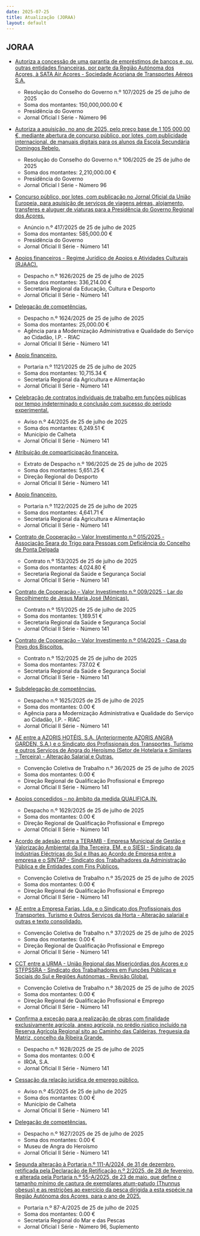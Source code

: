 ```yaml
---
date: 2025-07-25
title: Atualização (JORAA)
layout: default
---
```

## JORAA

* [Autoriza a concessão de uma garantia de empréstimos de bancos e, ou, outras entidades financeiras, por parte da Região Autónoma dos Açores, à SATA Air Açores - Sociedade Açoriana de Transportes Aéreos S.A.](https://jo.azores.gov.pt/#/ato/b33af64b-2858-41c4-8bd8-c286e7677264)
  * Resolução do Conselho do Governo n.º 107/2025 de 25 de julho de 2025
  * Soma dos montantes: 150,000,000.00 €
  * Presidência do Governo
  * Jornal Oficial I Série - Número 96

* [Autoriza a aquisição, no ano de 2025, pelo preço base de 1 105 000,00 €, mediante abertura de concurso público, por lotes, com publicidade internacional, de manuais digitais para os alunos da Escola Secundária Domingos Rebelo.](https://jo.azores.gov.pt/#/ato/b1fd159a-2441-4aca-ba1d-ae69ac98551d)
  * Resolução do Conselho do Governo n.º 106/2025 de 25 de julho de 2025
  * Soma dos montantes: 2,210,000.00 €
  * Presidência do Governo
  * Jornal Oficial I Série - Número 96

* [Concurso público, por lotes, com publicação no Jornal Oficial da União Europeia, para aquisição de serviços de viagens aéreas, alojamento, transferes e aluguer de viaturas para a Presidência do Governo Regional dos Açores.](https://jo.azores.gov.pt/#/ato/b107d9e8-c5ec-4af8-ae1a-b3cff45b0dcb)
  * Anúncio n.º 417/2025 de 25 de julho de 2025
  * Soma dos montantes: 585,000.00 €
  * Presidência do Governo
  * Jornal Oficial II Série - Número 141

* [Apoios financeiros - Regime Jurídico de Apoios e Atividades Culturais (RJAAC).](https://jo.azores.gov.pt/#/ato/36345e27-e62c-4557-aaaf-02a139a7e76c)
  * Despacho n.º 1626/2025 de 25 de julho de 2025
  * Soma dos montantes: 336,214.00 €
  * Secretaria Regional da Educação, Cultura e Desporto
  * Jornal Oficial II Série - Número 141

* [Delegação de competências.](https://jo.azores.gov.pt/#/ato/fb6d5b84-f707-4745-a73c-a9ef29586a05)
  * Despacho n.º 1624/2025 de 25 de julho de 2025
  * Soma dos montantes: 25,000.00 €
  * Agência para a Modernização Administrativa e Qualidade do Serviço ao Cidadão, I.P. - RIAC
  * Jornal Oficial II Série - Número 141

* [Apoio financeiro.](https://jo.azores.gov.pt/#/ato/61e0c13b-f3ff-4a02-8d2a-d72391bbcaff)
  * Portaria n.º 1121/2025 de 25 de julho de 2025
  * Soma dos montantes: 10,715.34 €
  * Secretaria Regional da Agricultura e Alimentação
  * Jornal Oficial II Série - Número 141

* [Celebração de contratos individuais de trabalho em funções públicas por tempo indeterminado e conclusão com sucesso do período experimental.](https://jo.azores.gov.pt/#/ato/4f49c3f8-456d-490b-97a1-a58274e12302)
  * Aviso n.º 44/2025 de 25 de julho de 2025
  * Soma dos montantes: 6,249.51 €
  * Município de Calheta
  * Jornal Oficial II Série - Número 141

* [Atribuição de comparticipação financeira.](https://jo.azores.gov.pt/#/ato/901edd0d-bde4-4057-b247-7f03f036323d)
  * Extrato de Despacho n.º 196/2025 de 25 de julho de 2025
  * Soma dos montantes: 5,651.25 €
  * Direção Regional do Desporto
  * Jornal Oficial II Série - Número 141

* [Apoio financeiro.](https://jo.azores.gov.pt/#/ato/9d5a1677-a9a9-44d6-9aa4-f22a54c468c7)
  * Portaria n.º 1122/2025 de 25 de julho de 2025
  * Soma dos montantes: 4,641.71 €
  * Secretaria Regional da Agricultura e Alimentação
  * Jornal Oficial II Série - Número 141

* [Contrato de Cooperação – Valor Investimento n.º 015/2025 - Associação Seara do Trigo para Pessoas com Deficiência do Concelho de Ponta Delgada](https://jo.azores.gov.pt/#/ato/a6a035e1-ae56-4355-b3b7-128fdf915e07)
  * Contrato n.º 153/2025 de 25 de julho de 2025
  * Soma dos montantes: 4,024.80 €
  * Secretaria Regional da Saúde e Segurança Social
  * Jornal Oficial II Série - Número 141

* [Contrato de Cooperação – Valor Investimento n.º 009/2025 - Lar do Recolhimento de Jesus Maria José (Mónicas).](https://jo.azores.gov.pt/#/ato/76b151d8-ee93-46a9-bf8b-3225fdad189e)
  * Contrato n.º 151/2025 de 25 de julho de 2025
  * Soma dos montantes: 1,169.51 €
  * Secretaria Regional da Saúde e Segurança Social
  * Jornal Oficial II Série - Número 141

* [Contrato de Cooperação – Valor Investimento n.º 014/2025 - Casa do Povo dos Biscoitos.](https://jo.azores.gov.pt/#/ato/04f6e073-6c85-4e89-a321-52dbb77d1794)
  * Contrato n.º 152/2025 de 25 de julho de 2025
  * Soma dos montantes: 737.02 €
  * Secretaria Regional da Saúde e Segurança Social
  * Jornal Oficial II Série - Número 141

* [Subdelegação de competências.](https://jo.azores.gov.pt/#/ato/e8792369-d7fe-4122-b020-42056f24f640)
  * Despacho n.º 1625/2025 de 25 de julho de 2025
  * Soma dos montantes: 0.00 €
  * Agência para a Modernização Administrativa e Qualidade do Serviço ao Cidadão, I.P. - RIAC
  * Jornal Oficial II Série - Número 141

* [AE entre a AZORIS HOTÉIS, S.A. (Anteriormente AZORIS ANGRA GARDEN, S.A.) e o Sindicato dos Profissionais dos Transportes, Turismo e outros Serviços de Angra do Heroísmo (Setor de Hotelaria e Similares - Terceira) - Alteração Salarial e Outras.](https://jo.azores.gov.pt/#/ato/c6cec9c6-ae70-411a-a08c-7f16d7c0180a)
  * Convenção Coletiva de Trabalho n.º 36/2025 de 25 de julho de 2025
  * Soma dos montantes: 0.00 €
  * Direção Regional de Qualificação Profissional e Emprego
  * Jornal Oficial II Série - Número 141

* [Apoios concedidos  – no âmbito da medida QUALIFICA.IN.](https://jo.azores.gov.pt/#/ato/19a734cd-28f9-4fd5-aa3b-c52412d25e7e)
  * Despacho n.º 1629/2025 de 25 de julho de 2025
  * Soma dos montantes: 0.00 €
  * Direção Regional de Qualificação Profissional e Emprego
  * Jornal Oficial II Série - Número 141

* [Acordo de adesão entre a TERAMB - Empresa Municipal de Gestão e Valorização Ambiental da Ilha Terceira, EM, e o SIESI - Sindicato da Indústrias Eléctricas do Sul e Ilhas ao Acordo de Empresa entre a empresa e o SINTAP - Sindicato dos Trabalhadores da Administração Pública e de Entidades com Fins Públicos.](https://jo.azores.gov.pt/#/ato/a99e48ea-c4a3-4101-a3e8-95acf67c09dd)
  * Convenção Coletiva de Trabalho n.º 35/2025 de 25 de julho de 2025
  * Soma dos montantes: 0.00 €
  * Direção Regional de Qualificação Profissional e Emprego
  * Jornal Oficial II Série - Número 141

* [AE entre a Empresa Farias, Lda. e o Sindicato dos Profissionais dos Transportes, Turismo e Outros Serviços da Horta - Alteração salarial e outras e texto consolidado.](https://jo.azores.gov.pt/#/ato/1e0b902c-9b06-40a8-8bb6-e0abc6d6c5c5)
  * Convenção Coletiva de Trabalho n.º 37/2025 de 25 de julho de 2025
  * Soma dos montantes: 0.00 €
  * Direção Regional de Qualificação Profissional e Emprego
  * Jornal Oficial II Série - Número 141

* [CCT entre a URMA - União Regional das Misericórdias dos Açores e o STFPSSRA - Sindicato dos Trabalhadores em Funções Públicas e Sociais do Sul e Regiões Autónomas - Revisão Global.](https://jo.azores.gov.pt/#/ato/9eade49d-eea4-44fa-9ff1-8158d0da74f8)
  * Convenção Coletiva de Trabalho n.º 38/2025 de 25 de julho de 2025
  * Soma dos montantes: 0.00 €
  * Direção Regional de Qualificação Profissional e Emprego
  * Jornal Oficial II Série - Número 141

* [Confirma a exceção para a realização de obras com finalidade exclusivamente agrícola, anexo agrícola, no prédio rústico incluído na Reserva Agrícola Regional sito ao Caminho das Caldeiras, freguesia da Matriz, concelho da Ribeira Grande.](https://jo.azores.gov.pt/#/ato/df467c8d-1518-4004-a082-ccae02259384)
  * Despacho n.º 1628/2025 de 25 de julho de 2025
  * Soma dos montantes: 0.00 €
  * IROA, S.A.
  * Jornal Oficial II Série - Número 141

* [Cessação da relação jurídica de emprego público.](https://jo.azores.gov.pt/#/ato/fba673a2-65c7-4b86-aa5d-aa02f9977d02)
  * Aviso n.º 45/2025 de 25 de julho de 2025
  * Soma dos montantes: 0.00 €
  * Município de Calheta
  * Jornal Oficial II Série - Número 141

* [Delegação de competências.](https://jo.azores.gov.pt/#/ato/a5ee747f-34ee-4d1b-8b74-20e2eeac2b77)
  * Despacho n.º 1627/2025 de 25 de julho de 2025
  * Soma dos montantes: 0.00 €
  * Museu de Angra do Heroísmo
  * Jornal Oficial II Série - Número 141

* [Segunda alteração à Portaria n.º 111-A/2024, de 31 de dezembro, retificada pela Declaração de Retificação n.º 2/2025, de 28 de fevereiro, e alterada pela Portaria n.º 55-A/2025, de 23 de maio, que define o tamanho mínimo de captura de exemplares atum-patudo (Thunnus obesus) e as restrições ao exercício da pesca dirigida a esta espécie na Região Autónoma dos Açores, para o ano de 2025.](https://jo.azores.gov.pt/#/ato/ba262ed0-e79c-482b-b20c-caf06d6dba7a)
  * Portaria n.º 87-A/2025 de 25 de julho de 2025
  * Soma dos montantes: 0.00 €
  * Secretaria Regional do Mar e das Pescas
  * Jornal Oficial I Série - Número 96, Suplemento
